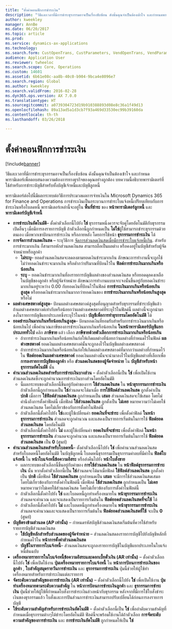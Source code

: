 ```yaml
---
title: "ตั้งค่าคอนฟิกการชำระเงิน"
description: "วิธีและเวลาที่มีการชำระธุรกรรมอาจเป็นเรื่องซับซ้อน ดังนั้นคุณจำเป็นต้องเข้าใจ และกำหนดพารามิเตอร์เพื่อตอบสนองความต้องการทางธุรกิจของคุณอย่างถูกต้อง บทความนี้อธิบายพารามิเตอร์ที่ใช้สำหรับการชำระบัญชีสำหรับทั้งบัญชีเจ้าหนี้และบัญชีลูกหนี้"
author: kweekley
manager: AnnBe
ms.date: 06/20/2017
ms.topic: article
ms.prod: 
ms.service: dynamics-ax-applications
ms.technology: 
ms.search.form: CustOpenTrans, CustParameters, VendOpenTrans, VendParameters
audience: Application User
ms.reviewer: twheeloc
ms.search.scope: Core, Operations
ms.custom: 14601
ms.assetid: 6b61e08c-aa8b-40c0-b904-9bca4e8096e7
ms.search.region: Global
ms.author: kweekley
ms.search.validFrom: 2016-02-28
ms.dyn365.ops.version: AX 7.0.0
ms.translationtype: HT
ms.sourcegitcommit: a0739304723d19b910388893d08e8c36a1f49d13
ms.openlocfilehash: 89a13ad5a1d3cb7f93a469d33530ec99b39160da
ms.contentlocale: th-th
ms.lasthandoff: 03/26/2018

---
```


# <a name="configure-settlement"></a>ตั้งค่าคอนฟิกการชำระเงิน

[!include[banner](../includes/banner.md)]


วิธีและเวลาที่มีการชำระธุรกรรมอาจเป็นเรื่องซับซ้อน ดังนั้นคุณจำเป็นต้องเข้าใจ และกำหนดพารามิเตอร์เพื่อตอบสนองความต้องการทางธุรกิจของคุณอย่างถูกต้อง บทความนี้อธิบายพารามิเตอร์ที่ใช้สำหรับการชำระบัญชีสำหรับทั้งบัญชีเจ้าหนี้และบัญชีลูกหนี้ 

พารามิเตอร์ต่อไปนี้มีผลกระทบต่อวิธีการประมวลผลการจ่ายเงินใน Microsoft Dynamics 365 for Finance and Operations การชำระเงินเป็นกระบวนการชำระใบแจ้งหนี้เปรียบเทียบกับการชำระเงินหรือใบลดหนี้ พารามิเตอร์เหล่านี้จะอยู่ใน **พื้นที่ชำระ** ของ **หน้าพารามิเตอร์ลูกหนี้** และ **พารามิเตอร์บัญชีเจ้าหนี้**

-   **การชำระเงินอัตโนมัติ**– ตั้งค่าตัวเลือกนี้ไปยัง **ใช่** ธุรกรรมหนึ่งควรจะจับคู่โดยอัตโนมัติกับธุรกรรมเปิดอื่นๆ เมื่อมีการลงรายการบัญชี ถ้าตัวเลือกนี้ถูกกำหนดเป็น **ไม่ใช่**ผู้ใช้สามารถชำระธุรกรรมด้วยตนเอง เมื่อพวกเขาป้อนการชำระเงิน หรือภายหลัง โดยการใช้หน้า **ธุรกรรมการชำระเงิน** ได้
-   **การจัดการส่วนลดเงินสด** – ระบุวิธีการ [จัดการส่วนลดเงินสดเมื่อมีการชำระใบแจ้งหนี้เกิน](cash-discount-handling-overpayments.md). สำหรับการชำระมากเกิน ก็สามารถหักส่วนลดเงินสด สามารถถือเป็นผลต่าง หรือคงอยู่ในบัญชีสำหรับผู้จัดจำหน่ายหรือลูกค้า
    -   **ไม่ระบุ**– ยอดส่วนลดเงินสดจะลดลงตามยอดเงินชำระมากเกิน ลักษณะการทำงานนี้จะถูกใช้ ไม่ว่ายอดเงินชำระจะมากเกิน หรือต่ำกว่าปริมาณที่ป้อนไว้ใน **ฟิลด์การชำระเงินมากเกินหรือน้อยเกิน**
    -   **ระบุ** – ยอดเงินชำระมากเกินที่ลงรายการบัญชีผลต่างของส่วนลดเงินสด หรือยอดดุลคงเหลือในบัญชีของลูกค้า หรือผู้จัดจำหน่าย ลักษณะการทำงานแบบเจาะจงนั้นขึ้นอยู่กับยอดเงินชำระมากเกินอยู่ระหว่าง 0.00 กับยอดเงินที่ป้อนไว้ในฟิลด์ **การชำระเงินมากเกินหรือน้อยเกินสูงสุด** หรือยอดเงินชำระมากเกินมากกว่ายอดเงินของ **การชำระเงินมากเกินหรือน้อยเกินสูงสุด** หรือไม่
-   **ผลต่างเศษสตางค์สูงสุด**– ป้อนผลต่างเศษสตางค์สูงสุดที่อนุญาตสำหรับธุรกรรมที่ชำระบัญชีแล้ว ถ้าผลต่างเศษสตางค์เท่ากับหรือน้อยกว่าผลต่างเศษสตางค์ที่ระบุไว้ในฟิลด์นี้ ผลต่างนี้จะถูกนำมาลงในรายการบัญชีแยกประเภทซึ่งระบุไว้ในหน้า **บัญชีเพื่อการทำธุรกรรมโดยอัตโนมัติ** ได้
-   **ยอดชำระเงินมากเกินหรือน้อยเกินสูงสุด**– ป้อนยอดเงินที่ยอมรับสำหรับการชำระเงินมากเกินหรือน้อยเกินไป เพื่อคำนวณภาษีของการชำระเงินมากเกินหรือน้อยเกิน **ในหน้าพารามิเตอร์บัญชีแยกประเภททั่วไป** คลิก **ภาษีขาย** แล้ว เลือก **ภาษีขายด้วยตัวเลือกการชำระเงินมากเกินหรือน้อยเกิน**
    -   ถ้าการชำระเงินมากเกินหรือน้อยเกินก่อให้เกิดผลต่างที่น้อยกว่าผลต่างที่กำหนดไว้ในฟิลด์ **ผลต่างษสตางค์** ยอดเงินผลต่างเศษสตางค์นั้นจะถูกลงไว้ในบัญชีผลต่างเศษสตางค์
    -   ถ้าการชำระเงินมากเกินหรือน้อยเกินก่อให้เกิดผลต่างเศษสตางค์ที่มากกว่าผลต่างที่กำหนดไว้ใน **ฟิลด์ยอดเงินผลต่างเศษสตางค์** ยอดเงินผลต่างนั้นจะนำมาลงไว้ในบัญชีผลต่างที่เลือกเพื่อ **การลงรายการบัญชีของลูกค้า** หรือ **ส่วนลดเงินสดของผู้จัดจำหน่าย** ใน **บัญชีสำหรับหน้าธุรกรรมอัตโนมัติ** นั้น
-   **คำนวณส่วนลดเงินสดสำหรับการชำระเงินบางส่วน** – ตั้งค่าตัวเลือกนี้เป็น **ใช่** เพื่อเปิดใช้งานส่วนลดเงินสดซึ่งจะถูกคำนวณการชำระเงินบางส่วนโดยอัตโนมัติ
    -   นี้ผลกระทบของตัวเลือกนี้ขึ้นอยู่กับค่าของการ **ใช้ส่วนลดเงินสด** ใน **หน้าธุรกรรมการชำระเงิน** ถ้าตัวเลือกนี้ถูกกำหนดเป็น **ใช่**ส่วนลดจะได้มาเมื่อ **การใช้ฟิลด์ส่วนลดเงินสด** ถูกตั้งค่าเป็น **ปกติ** เมื่อการ **ใช้ฟิลด์ส่วนลดเงินสด** ถูกกำหนดเป็น **เสมอ** ส่วนลดเงินสดจะใช้เสมอ โดยไม่คำนึงถึงการตั้งค่าฟิลด์นี้ เมื่อฟิลด์ **ใช้ส่วนลดเงินสด** ถูกตั้งเป็น **ไม่เคย** หมายความว่าไม่เคยใช้ส่วนลดเงินสด โดยไม่เกี่ยวข้องกับการตั้งค่าในฟิลด์นี้
    -   ถ้าตัวเลือกนี้ตั้งค่าไปยัง **ใช่**และผู้ใช้เปลี่ยนค่า **ยอดเงินที่จะชำระ** เพื่อตั้งค่าฟิลด์ **ในหน้าธุรกรรมการชำระเงิน** ส่วนลดจะถูกคำนวณ และแสดงเป็นรายการเริ่มต้นในการใช้ **ฟิลด์ยอดส่วนลดเงินสด** โดยอัตโนมัติ
    -   ถ้าตัวเลือกนี้ตั้งค่าไปยัง **ไม่** และผู้ใช้เปลี่ยนค่า **ยอดเงินที่จะชำระ** เพื่อตั้งค่าฟิลด์ **ในหน้าธุรกรรมการชำระเงิน** ส่วนลดจะถูกคำนวณ และแสดงเป็นรายการเริ่มต้นในการใช้ **ฟิลด์ยอดส่วนลดเงินสด** เป็น **0** (ศูนย์)
-   **คำนวณส่วนลดเงินสดสำหรับใบลดหนี้**– ตั้งค่าตัวเลือกนี้ไปยัง **ใช่** เพื่อคำนวณส่วนลดเงินสดสำหรับใบลดหนี้โดยอัตโนมัติ ในบัญชีลูกหนี้ ใบลดหนี้ธุรกรรมเป็นธุรกรรมค่าลบที่มีค่าใน **ฟิลด์ใบแจ้งหนี้** ใน **หน้าใบแจ้งหนี้ข้อความอิสระ** หรือส่งคืนไปยัง **หน้าใบสั่งขาย**
    -   ผลกระทบของตัวเลือกนี้ขึ้นอยู่กับค่าของ **การใช้ส่วนลดเงินสด** ใน **หน้าฟิลด์ธุรกรรมการชำระเงิน** นั้น หากตั้งค่าตัวเลือกนี้เป็น **ใช่**ส่วนลดจะได้มาเมื่อฟิลด์ ****ใช้ฟิลด์ส่วนลดเงินสด**** ถูกตั้งค่าเป็น **ปกติ** เมื่อฟิลด์ ****ใช้ส่วนลดเงินสด**** ถูกกำหนดเป็น **เสมอ** จะมีการใช้ส่วนลดเงินสดเสมอ โดยไม่เกี่ยวข้องกับการตั้งค่าในฟิลด์นี้ เมื่อฟิลด์ ****ใช้ส่วนลดเงินสด**** ถูกกำหนดเป็น **ไม่เคย** หมายความว่าไม่เคยใช้ส่วนลดเงินสด โดยไม่เกี่ยวข้องกับการตั้งค่าในฟิลด์นี้
    -   ถ้าตัวเลือกนี้ตั้งค่าไปยัง **ใช่** และใบลดหนี้ถูกทำเครื่องหมายใน **หน้าธุรกรรมการชำระเงิน** ส่วนลดจะคำนวณ และจะแสดงเป็นรายการเริ่มต้นใน **ฟิลด์ยอดส่วนลดเงินสดที่จะใช้** ได้
    -   ถ้าตัวเลือกนี้ตั้งค่าไปยัง **ไม่** และใบลดหนี้ถูกทำเครื่องหมายใน **หน้าธุรกรรมการชำระเงิน** ส่วนลดจะคำนวณและจะแสดงเป็นรายการเริ่มต้นใน **ฟิลด์ยอดส่วนลดเงินสดที่ใช้** จะเป็น **0** (ศูนย์)
-   **บัญชีตรงข้ามส่วนลด (AP เท่านั้น)** – กำหนดรหัสบัญชีส่วนลดเงินสดเริ่มต้นที่ควรใช้สำหรับรายการบัญชีส่วนลดเงินสด
    -   **ใช้บัญชีหลักสำหรับส่วนลดของผู้จัดจำหน่าย** – ส่วนลดเงินสดลงรายการบัญชีไปยังบัญชีหลักที่กำหนดไว้ใน **หน้าการตั้งค่าส่วนลดเงินสด**
    -   **บัญชีในรายการใบแจ้งหนี้**– ส่วนลดเงินสดจะถูกลงรายการบัญชีในบัญชีแยกประเภทในใบแจ้งหนี้ต้นฉบับ
-   **เครื่องหมายรายการในใบแจ้งหนี้ข้อความอิสระและดอกเบี้ยตั๋วเงิน (AR เท่านั้น)** – ตั้งค่าตัวเลือกนี้ไปยัง **ใช่** เพื่อเปิดใช้งาน **ปุ่มเครื่องหมายรายการใบแจ้งหนี้** ใน **หน้าการป้อนการชำระเงินของลูกค้า** , **ใบสำคัญสมุดรายวันการชำระเงิน** และ **ธุรกรรมการชำระเงิน** ปุ่มนี้ช่วยให้ผู้ใช้ทำเครื่องหมายสำหรับการชำระเงินแต่ละรายการ
-   **จัดระดับความสำคัญของการชำระเงิน (AR เท่านั้น)** – ตั้งค่าตัวเลือกนี้ไปยัง **ใช่** เพื่อเปิดใช้งาน **ปุ่มทำเครื่องหมายตามระดับความสำคัญ** ใน **หน้าการป้อนการชำระเงินลูกค้า** และ **ธุรกรรมการชำระเงิน** ปุ่มนี้ช่วยให้ผู้ใช้ที่กำหนดใบสั่งการชำระเงินล่วงหน้ากับธุรกรรม  หลังจากที่มีการใช้ใบสั่งชำระเงินของธุรกรรมแล้ว ใบสั่งและการปันส่วนการชำระเงินสามารถปรับเปลี่ยนได้ก่อนการลงรายการบัญชี
-   **ใช้ระดับความสำคัญสำหรับการชำระเงินอัตโนมัติ** – ตั้งค่าตัวเลือกนี้เป็น **ใช่** เพื่อลำดับความสำคัญที่กำหนดเมื่อธุรกรรมต่างๆได้ชำระโดยอัตโนมัติ ฟิลด์นี้จะพร้อมใช้งานได้ถ้าตัวเลือก **การจัดระดับความสำคัญของการชำระเงิน** และ **การชำระเงินอัตโนมัติ** ถูกกำหนดให้เป็น **ใช่**





